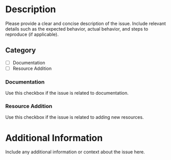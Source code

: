 # Description

Please provide a clear and concise description of the issue. Include relevant details such as the expected behavior, actual behavior, and steps to reproduce (if applicable).

## Category

- [ ] Documentation
- [ ] Resource Addition

### Documentation
Use this checkbox if the issue is related to documentation.

### Resource Addition
Use this checkbox if the issue is related to adding new resources.

# Additional Information

Include any additional information or context about the issue here.

